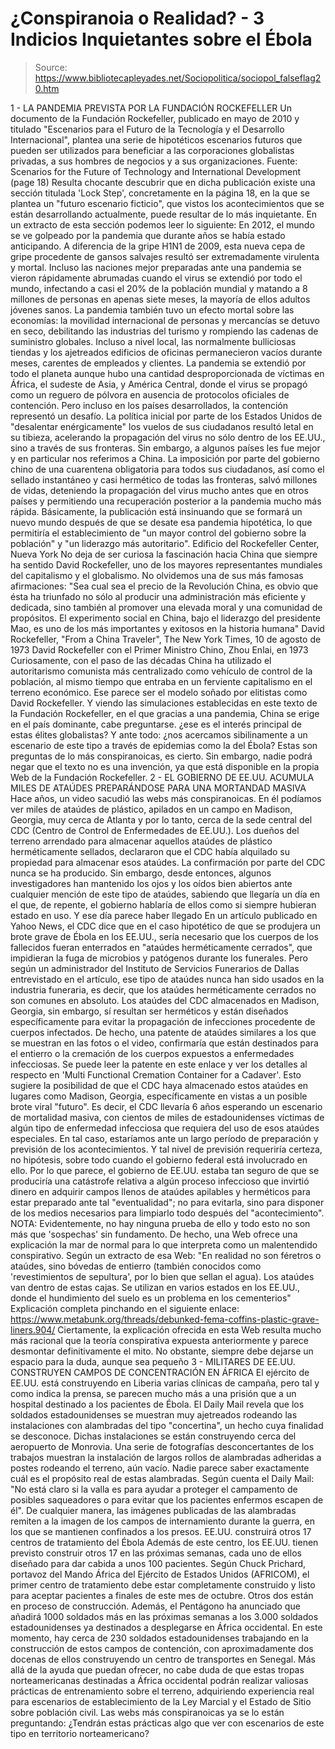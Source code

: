 # ¿Conspiranoia o Realidad? - 3 Indicios Inquietantes sobre el Ébola

> Source: https://www.bibliotecapleyades.net/Sociopolitica/sociopol_falseflag20.htm

1 - LA PANDEMIA
PREVISTA POR LA FUNDACIÓN ROCKEFELLER
Un documento de la Fundación Rockefeller, publicado en mayo de
2010 y titulado "Escenarios para el Futuro de la Tecnología y el
Desarrollo Internacional", plantea una serie de hipotéticos
escenarios futuros que pueden ser utilizados para beneficiar a
las corporaciones globalistas privadas, a sus hombres de
negocios y a sus organizaciones.
Fuente:
Scenarios for the Future of Technology and
International Development (page 18)
Resulta chocante descubrir que en dicha publicación existe una
sección titulada 'Lock Step', concretamente en la página 18, en
la que se plantea un "futuro escenario ficticio", que vistos los
acontecimientos que se están desarrollando actualmente, puede
resultar de lo más inquietante.
En un
extracto de esta sección podemos leer lo siguiente:
En 2012, el mundo se ve golpeado por la pandemia que durante
años se había estado anticipando.
A diferencia de
la gripe H1N1
de 2009, esta nueva cepa de gripe procedente de gansos salvajes
resultó ser extremadamente virulenta y mortal.
Incluso las naciones mejor preparadas ante una pandemia se
vieron rápidamente abrumadas cuando el virus se extendió por
todo el mundo, infectando a casi el 20% de la población mundial
y matando a 8 millones de personas en apenas siete meses, la
mayoría de ellos adultos jóvenes sanos.
La pandemia también tuvo un efecto mortal sobre las economías:
la movilidad internacional de personas y mercancías se detuvo en
seco, debilitando las industrias del turismo y rompiendo las
cadenas de suministro globales. Incluso a nivel local, las
normalmente bulliciosas tiendas y los ajetreados edificios de
oficinas permanecieron vacíos durante meses, carentes de
empleados y clientes.
La pandemia se extendió por todo el planeta aunque hubo una
cantidad desproporcionada de víctimas en África, el sudeste de
Asia, y América Central, donde el virus se propagó como un
reguero de pólvora en ausencia de protocolos oficiales de
contención.
Pero incluso en los países desarrollados, la contención
representó un desafío.
La política inicial por parte de los
Estados Unidos de "desalentar enérgicamente" los vuelos de sus
ciudadanos resultó letal en su tibieza, acelerando la
propagación del virus no sólo dentro de los EE.UU., sino a
través de sus fronteras.
Sin embargo, a algunos países les fue mejor y en particular nos
referimos a China.
La imposición por parte del gobierno chino de
una cuarentena obligatoria para todos sus ciudadanos, así como
el sellado instantáneo y casi hermético de todas las fronteras,
salvó millones de vidas, deteniendo la propagación del virus
mucho antes que en otros países y permitiendo una recuperación
posterior a la pandemia mucho más rápida.
Básicamente, la publicación está insinuando que se formará un
nuevo mundo después de que se desate esa pandemia hipotética, lo
que permitiría el establecimiento de "un mayor control del
gobierno sobre la población" y "un liderazgo más autoritario".
Edificio del
Rockefeller Center, Nueva York
No deja de ser curiosa la fascinación hacia China que siempre ha
sentido David Rockefeller, uno de los mayores
representantes
mundiales del capitalismo y el globalismo.
No olvidemos una de sus más famosas afirmaciones:
"Sea cual sea el precio de la
Revolución China, es obvio que ésta ha triunfado no sólo al
producir una administración más eficiente y dedicada, sino
también al promover una elevada moral y una comunidad de
propósitos.
El experimento social en China,
bajo el liderazgo del presidente Mao, es uno de los más
importantes y exitosos en la historia humana"
David Rockefeller,
"From a
China Traveler",
The New York Times,
10 de agosto
de 1973
David Rockefeller
con el Primer Ministro Chino, Zhou Enlai, en 1973
Curiosamente, con el paso de las décadas China ha utilizado el
autoritarismo comunista más centralizado como vehículo de
control de la población, al mismo tiempo que entraba en un
ferviente capitalismo en el terreno económico.
Ese parece ser el modelo soñado por
elitistas como David Rockefeller.
Y viendo las simulaciones establecidas en este texto de la
Fundación Rockefeller, en el que gracias a una pandemia, China
se erige en el país dominante, cabe preguntarse. ¿ese es el
interés principal de estas élites globalistas?
Y ante todo: ¿nos acercamos sibilinamente a un escenario de este
tipo a través de epidemias como la del Ébola?
Estas son preguntas de lo más conspiranoicas, es cierto.
Sin embargo, nadie podrá negar que el texto no es una invención,
ya que está
disponible en la propia Web de la Fundación
Rockefeller.
2 -
EL
GOBIERNO DE EE.UU. ACUMULA MILES DE ATAÚDES PREPARÁNDOSE PARA
UNA MORTANDAD MASIVA
Hace años, un video sacudió las webs más conspiranoicas.
En él
podíamos ver
miles de ataúdes de plástico, apilados en un campo
en Madison, Georgia, muy cerca de Atlanta y por lo tanto, cerca
de la sede central del CDC (Centro de Control de Enfermedades de
EE.UU.).
Los dueños del terreno arrendado para almacenar aquellos ataúdes
de plástico herméticamente sellados, declararon que
el CDC había
alquilado su propiedad para almacenar esos ataúdes.
La confirmación por parte del CDC nunca se ha producido.
Sin embargo, desde entonces, algunos investigadores han
mantenido los ojos y los oídos bien abiertos ante cualquier
mención de este tipo de ataúdes, sabiendo que llegaría un día en
el que, de repente, el gobierno hablaría de ellos como si
siempre hubieran estado en uso.
Y ese día parece haber llegado
En un artículo publicado en Yahoo News, el CDC dice que en el
caso hipotético de que se produjera un brote grave de Ébola en
los EE.UU., sería necesario que los cuerpos de los fallecidos
fueran enterrados en "ataúdes herméticamente cerrados", que
impidieran la fuga de microbios y patógenos durante los
funerales.
Pero según un administrador del Instituto de Servicios
Funerarios de Dallas entrevistado en el artículo, ese tipo de
ataúdes nunca han sido usados en la industria funeraria, es
decir, que los ataúdes herméticamente cerrados no son comunes en
absoluto.
Los ataúdes del CDC almacenados en Madison, Georgia, sin
embargo, sí resultan ser herméticos y están diseñados
específicamente para evitar la propagación de infecciones
procedente de cuerpos infectados.
De hecho, una patente de ataúdes similares a los que se muestran
en las fotos o el video, confirmaría que están destinados para
el entierro o la cremación de los cuerpos expuestos a
enfermedades infecciosas.
Se puede leer la patente en este enlace y ver los detalles al
respecto en 'Multi
Functional Cremation Container for a Cadaver'.
Esto sugiere la posibilidad de que el CDC haya almacenado estos
ataúdes en lugares como Madison, Georgia, específicamente en
vistas a un posible brote viral "futuro".
Es decir, el CDC llevaría 6 años esperando un escenario de
mortalidad masiva, con cientos de miles de estadounidenses
víctimas de algún tipo de enfermedad infecciosa que requiera del
uso de esos ataúdes especiales.
En tal caso, estaríamos ante un largo período de preparación y
previsión de los acontecimientos.
Y tal nivel de previsión requeriría certeza, no hipótesis, sobre
todo cuando el gobierno federal está involucrado en ello.
Por lo que parece, el gobierno de EE.UU. estaba tan seguro de
que se produciría una catástrofe relativa a algún proceso
infeccioso que invirtió dinero en adquirir campos llenos de
ataúdes apilables y herméticos para estar preparado ante tal
"eventualidad"; no para evitarla, sino para disponer de los
medios necesarios para limpiarlo todo después del
"acontecimiento".
NOTA: Evidentemente, no hay ninguna prueba de ello y todo esto
no son más que 'sospechas' sin fundamento.
De hecho, una Web ofrece una explicación la mar de normal para
lo que interpreta como un malentendido conspirativo.
Según un extracto de esa Web:
"En realidad no son féretros o
ataúdes, sino bóvedas de entierro (también conocidos como
'revestimientos de sepultura', por lo bien que sellan el
agua). Los ataúdes van dentro de estas cajas. Se utilizan en
varios estados en los EE.UU., donde el hundimiento del suelo
es un problema en los cementerios"
Explicación completa pinchando en el
siguiente enlace:
https://www.metabunk.org/threads/debunked-fema-coffins-plastic-grave-liners.904/
Ciertamente, la explicación ofrecida en esta Web resulta mucho
más racional que la teoría conspirativa expuesta anteriormente y
parece desmontar definitivamente el mito.
No obstante, siempre debe dejarse un espacio para la duda,
aunque sea pequeño
3 -
MILITARES DE EE.UU. CONSTRUYEN CAMPOS DE CONCENTRACIÓN EN ÁFRICA
El ejército de EE.UU. está construyendo en Liberia varias
clínicas de campaña, pero tal y como indica la prensa, se
parecen mucho más a una prisión que a un hospital destinado a
los pacientes de Ébola.
El Daily Mail revela que los soldados estadounidenses se
muestran muy ajetreados rodeando las instalaciones con
alambradas del tipo "concertina", un hecho cuya finalidad se
desconoce.
Dichas instalaciones se están construyendo cerca del aeropuerto
de Monrovia.
Una serie de fotografías desconcertantes de los trabajos
muestran la instalación de largos rollos de alambradas adheridas
a postes rodeando el terreno, aún vacío.
Nadie parece saber exactamente cuál es el propósito real de
estas alambradas.
Según cuenta el Daily Mail:
"No está claro si la valla es
para ayudar a proteger el campamento de posibles saqueadores
o para evitar que los pacientes enfermos escapen de él".
De cualquier manera, las imágenes publicadas de las alambradas
remiten a la imagen de los campos de internamiento durante la
guerra, en los que se mantienen confinados a los presos.
EE.UU. construirá otros 17 centros de tratamiento del Ébola
Además de este centro, los EE.UU. tienen previsto construir
otros 17 en las próximas semanas, cada uno de ellos diseñado
para dar cabida a unos 100 pacientes.
Según Chuck Prichard, portavoz del Mando África del
Ejército de Estados Unidos (AFRICOM), el primer centro de
tratamiento debe estar completamente construido y listo para
aceptar pacientes a finales de este mes de octubre.
Otros dos están en proceso de
construcción.
Además, el Pentágono ha anunciado que añadirá 1000 soldados más
en las próximas semanas a los 3.000 soldados estadounidenses ya
destinados a desplegarse en África occidental.
En este momento, hay cerca de 230 soldados estadounidenses
trabajando en la construcción de estos campos de contención, con
aproximadamente dos docenas de ellos construyendo un centro de
transportes en Senegal.
Más allá de la ayuda que puedan ofrecer, no cabe duda de que
estas tropas norteamericanas destinadas a África occidental
podrán realizar valiosas prácticas de entrenamiento sobre el
terreno, adquiriendo experiencia real para escenarios de
establecimiento de la Ley Marcial y el Estado de Sitio sobre
población civil.
Las webs más conspiranoicas ya se lo están preguntando:
¿Tendrán estas prácticas algo
que ver con escenarios de este tipo en territorio
norteamericano?
